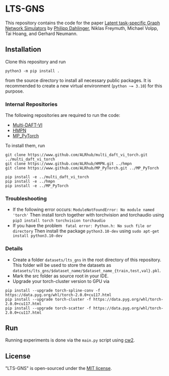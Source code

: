 # LTS-GNS
This repository contains the code for the paper [Latent task-specific Graph Network Simulators](https://arxiv.org/pdf/2311.05256.pdf) by [Philipp Dahlinger](https://github.com/philippdahlinger/), Niklas Freymuth, Michael Volpp, Tai Hoang, and Gerhard Neumann.

## Installation
Clone this repository and run

```python3 -m pip install .```

from the source directory to install all necessary public packages.
It is recommended to create a new virtual environment (``python ~= 3.10``) for this purpose.

### Internal Repositories
The following repositories are required to run the code:
- [Multi-DAFT-VI](https://github.com/ALRhub/multi_daft_vi_torch.git)
- [HMPN](https://github.com/ALRhub/hmpn.git)
- [MP_PyTorch](https://github.com/ALRhub/MP_PyTorch.git)

To install them, run
```
git clone https://www.github.com/ALRhub/multi_daft_vi_torch.git ../multi_daft_vi_torch
git clone https://www.github.com/ALRhub/HMPN.git ../hmpn
git clone https://www.github.com/ALRhub/MP_PyTorch.git ../MP_PyTorch

pip install -e ../multi_daft_vi_torch
pip install -e ../hmpn
pip install -e ../MP_PyTorch
```

### Troubleshooting
- If the following error occurs:
`ModuleNotFoundError: No module named 'torch'`
Then install torch together with torchvision and torchaudio using
`pip3 install torch torchvision torchaudio`
- If you have the problem
` fatal error: Python.h: No such file or directory`
Then install the package `python3.10-dev` using `sudo apt-get install python3.10-dev`

### Details
- Create a folder `datasets/lts_gns` in the root directory of this repository. This folder will be used
to store the datasets as `datasets/lts_gns/$dataset_name/$dataset_name_{train,test,val}.pkl`.
- Mark the src folder as source root in your IDE.
- Upgrade your torch-cluster version to GPU via
```
pip install --upgrade torch-spline-conv -f https://data.pyg.org/whl/torch-2.0.0+cu117.html
pip install --upgrade torch-cluster -f https://data.pyg.org/whl/torch-2.0.0+cu117.html
pip install --upgrade torch-scatter -f https://data.pyg.org/whl/torch-2.0.0+cu117.html
```
## Run

Running experiments is done via the `main.py` script using [cw2](https://github.com/ALRhub/cw2.git).

## License
"LTS-GNS" is open-sourced under the [MIT license](LICENSE).
